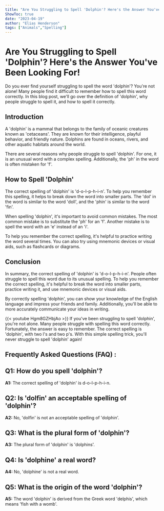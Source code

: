 ```yaml
---
title: "Are You Struggling to Spell 'Dolphin'? Here's the Answer You've Been Looking For!"
ShowToc: true 
date: "2023-04-19"
author: "Elias Henderson" 
tags: ["Animals","Spelling"]
---
```

# Are You Struggling to Spell 'Dolphin'? Here's the Answer You've Been Looking For!

Do you ever find yourself struggling to spell the word 'dolphin'? You're not alone! Many people find it difficult to remember how to spell this word correctly. In this blog post, we'll go over the definition of 'dolphin', why people struggle to spell it, and how to spell it correctly.

## Introduction 

A 'dolphin' is a mammal that belongs to the family of oceanic creatures known as 'cetaceans'. They are known for their intelligence, playful behavior, and friendly nature. Dolphins are found in oceans, rivers, and other aquatic habitats around the world.

There are several reasons why people struggle to spell 'dolphin'. For one, it is an unusual word with a complex spelling. Additionally, the 'ph' in the word is often mistaken for 'f'.

## How to Spell 'Dolphin'

The correct spelling of 'dolphin' is 'd-o-l-p-h-i-n'. To help you remember this spelling, it helps to break down the word into smaller parts. The 'dol' in the word is similar to the word 'doll', and the 'phin' is similar to the word 'fin'.

When spelling 'dolphin', it's important to avoid common mistakes. The most common mistake is to substitute the 'ph' for an 'f'. Another mistake is to spell the word with an 'e' instead of an 'i'.

To help you remember the correct spelling, it's helpful to practice writing the word several times. You can also try using mnemonic devices or visual aids, such as flashcards or diagrams.

## Conclusion 

In summary, the correct spelling of 'dolphin' is 'd-o-l-p-h-i-n'. People often struggle to spell this word due to its unusual spelling. To help you remember the correct spelling, it's helpful to break the word into smaller parts, practice writing it, and use mnemonic devices or visual aids.

By correctly spelling 'dolphin', you can show your knowledge of the English language and impress your friends and family. Additionally, you'll be able to more accurately communicate your ideas in writing.

{{< youtube Hgm8GZHbjAo >}} 
If you've been struggling to spell 'dolphin', you're not alone. Many people struggle with spelling this word correctly. Fortunately, the answer is easy to remember. The correct spelling is 'dolphin', with two l's and two p's. With this simple spelling trick, you'll never struggle to spell 'dolphin' again!

## Frequently Asked Questions (FAQ) :
## Q1: How do you spell 'dolphin'?
**A1:** The correct spelling of 'dolphin' is d-o-l-p-h-i-n.

## Q2: Is 'dolfin' an acceptable spelling of 'dolphin'?
**A2:** No, 'dolfin' is not an acceptable spelling of 'dolphin'.

## Q3: What is the plural form of 'dolphin'?
**A3:** The plural form of 'dolphin' is 'dolphins'.

## Q4: Is 'dolphine' a real word?
**A4:** No, 'dolphine' is not a real word.

## Q5: What is the origin of the word 'dolphin'?
**A5:** The word 'dolphin' is derived from the Greek word 'delphis', which means 'fish with a womb'.





